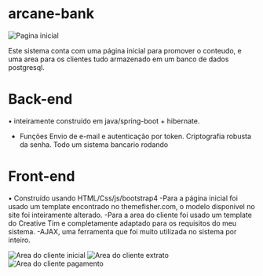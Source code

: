 # arcane-bank

![Pagina inicial](https://i.imgur.com/R41lw4U.png)

Este sistema conta com uma página inicial para promover o conteudo, e uma area para os clientes
tudo armazenado em um banco de dados postgresql.

# Back-end

• inteiramente construído em java/spring-boot + hibernate.
- Funções
  Envio de e-mail e autenticação por token.
  Criptografia robusta da senha.
  Todo um sistema bancario rodando
 
# Front-end

• Construído usando HTML/Css/js/bootstrap4
 -Para a página inicial foi usado um template encontrado no themefisher.com, o modelo disponivel no site foi inteiramente alterado.
 -Para a area do cliente foi usado um template do Creative Tim e completamente adaptado para os requisitos do meu sistema.
 -AJAX, uma ferramenta que foi muito utilizada no sistema por inteiro.
 
 
![Area do cliente inicial](https://i.imgur.com/zIesAlo.png)
![Area do cliente extrato](https://i.imgur.com/VnC0o4I.png)
![Area do cliente pagamento](https://i.imgur.com/v0VPw8M.png)
 

